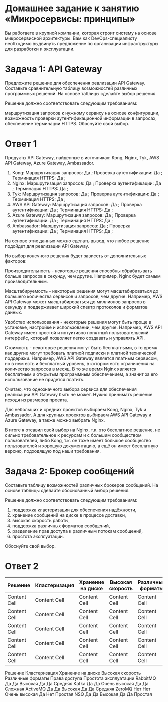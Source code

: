 # Домашнее задание к занятию «Микросервисы: принципы»
Вы работаете в крупной компании, которая строит систему на основе микросервисной архитектуры. Вам как DevOps-специалисту необходимо выдвинуть предложение по организации инфраструктуры для разработки и эксплуатации.

# Задача 1: API Gateway
Предложите решение для обеспечения реализации API Gateway. Составьте сравнительную таблицу возможностей различных программных решений. На основе таблицы сделайте выбор решения.

Решение должно соответствовать следующим требованиям:

маршрутизация запросов к нужному сервису на основе конфигурации,
возможность проверки аутентификационной информации в запросах,
обеспечение терминации HTTPS.
Обоснуйте свой выбор.

# Ответ 1

Продукты API Gateway, найденные в источниках: Kong, Nginx, Tyk, AWS API Gateway, Azure Gateway, Ambassador.
1) Kong:
Маршрутизация запросов: Да	; Проверка аутентификации: Да	; Терминация HTTPS:  Да ;
2) Nginx:
Маршрутизация запросов: Да	; Проверка аутентификации: Да	; Терминация HTTPS:  Да ;
3) Tyk:
Маршрутизация запросов: Да	; Проверка аутентификации: Да	; Терминация HTTPS:  Да ;
4) AWS API Gateway:
Маршрутизация запросов: Да	; Проверка аутентификации: Да	; Терминация HTTPS:  Да ;
5) Azure Gateway:
Маршрутизация запросов: Да	; Проверка аутентификации: Да	; Терминация HTTPS:  Да ;
6) Ambassador:
Маршрутизация запросов: Да	; Проверка аутентификации: Да	; Терминация HTTPS:  Да ;

На основе этих данных можно сделать вывод, что любое решение подойдет для реализации API Gateway.

Но выбор конечного решения будет зависеть от дополнительных факторов:

Производительность - некоторые решения способны обрабатывать больше запросов в секунду, чем другие. Например, Nginx будет самым производительным.

Масштабируемость - некоторые решения могут масштабироваться до большего количества сервисов и запросов, чем другие. Например, AWS API Gateway может масштабироваться до миллионов запросов в секунду и поддерживает широкий спектр протоколов и форматов данных.

Удобство использования - некоторые решения могут быть проще в установке, настройке и использовании, чем другие. Например, AWS API Gateway имеет простой и интуитивно понятный пользовательский интерфейс, который позволяет легко создавать и управлять API.

Стоимость - некоторые решения могут быть бесплатными, в то время как другие могут требовать платной подписки и платной технической поддержки. Например, AWS API Gateway является платным сервисом, но в нем есть и бесплатный уровень, в котором есть ограничения на количество запросов в месяц. В то же время Nginx является бесплатным и открытым программным обеспечением, а значит за его использование не придется платить.

Считаю, что однозначного выбора сервиса для обеспечения реализации API Gateway быть не может. Нужно принимать решение исходя из размеров проекта.

Для небольших и средних проектов выбираем Kong, Nginx, Tyk и Ambassador. А для крупных проектов выбираем AWS API Gateway и Azure Gateway, а также можно выбрать Nginx.

В итоге я отсавил свой выбор на Nginx, т.к. это бесплатное решение, не сильно требовательное к ресурсам и с большим сообществом пользователей, либо Kong, т.к. он тоже имеет большое сообщество пользователей и хорошую документацию, а ещё он имеет бесплатную версию, подходящую под наши требования.

# Задача 2: Брокер сообщений
Составьте таблицу возможностей различных брокеров сообщений. На основе таблицы сделайте обоснованный выбор решения.

Решение должно соответствовать следующим требованиям:
1) поддержка кластеризации для обеспечения надёжности,
2) хранение сообщений на диске в процессе доставки,
3) высокая скорость работы,
4) поддержка различных форматов сообщений,
5) разделение прав доступа к различным потокам сообщений,
6) простота эксплуатации.

Обоснуйте свой выбор.

# Ответ 2
<!-- TABLE_GENERATE_START -->

| Решение  | Кластеризация | Хранение на диске  | Высокая скорость | Различные форматы | Права доступа  | Простота эксплуатации |
| ------------- | ------------- | ------------- | ------------- | ------------- | ------------- | ------------- |
| Content Cell  | Content Cell  | Content Cell  | Content Cell  | Content Cell  | Content Cell  | Content Cell  |
| Content Cell  | Content Cell  | Content Cell  | Content Cell  | Content Cell  | Content Cell  | Content Cell  |
| Content Cell  | Content Cell  | Content Cell  | Content Cell  | Content Cell  | Content Cell  | Content Cell  |
| Content Cell  | Content Cell  | Content Cell  | Content Cell  | Content Cell  | Content Cell  | Content Cell  |
| Content Cell  | Content Cell  | Content Cell  | Content Cell  | Content Cell  | Content Cell  | Content Cell  |
<!-- TABLE_GENERATE_END -->

<!-- TABLE_GENERATE_START -->
Решение	Кластеризация	Хранение на диске	Высокая скорость	Различные форматы	Права доступа	Простота эксплуатации
RabbitMQ	Да	Да	Высокая	Да	Да	Средняя
Kafka	Да	Да	Очень высокая	Да	Да	Сложная
ActiveMQ	Да	Да	Высокая	Да	Да	Средняя
ZeroMQ	Нет	Нет	Очень высокая	Да	Нет	Простая
NSQ	Да	Да	Высокая	Да	Да	Простая

<!-- TABLE_GENERATE_END -->


